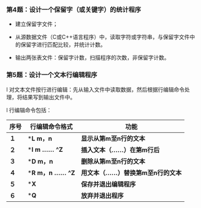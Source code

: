 ### 第4题：设计一个保留字（或关键字）的统计程序

- 建立保留字文件；

- 从源数据文件（C或C++语言程序）中，读取字符或字符串，与保留字文件中的保留字进行匹配比较，并统计计数。

- 输出两张表文件：保留字计数，扫描程序的次数，非保留字计数。

### 第5题：设计一个文本行编辑程序

l 对文本文件按行进行编辑：先从输入文件中读取数据，然后根据行编辑命令处理，将结果写到输出文件中。

l 行编辑命令包括：

| **序号** | **行编辑命令格式**          | **功能**                           |
| -------- | --------------------------- | ---------------------------------- |
| **１**   | ***L m，n**                 | **显示从第m至n行的文本**           |
| **２**   | ***I m**  **……**  **^Z**    | **插入文本（……）在第m行后**        |
| **３**   | ***D m，n**                 | **删除从第m至n行的文本**           |
| **４**   | ***R m，n**  **……**  **^Z** | **用文本（……）替换第m至n行的文本** |
| **５**   | ***X**                      | **保存并退出编辑程序**             |
| **６**   | ***Q**                      | **放弃并退出程序**                 |